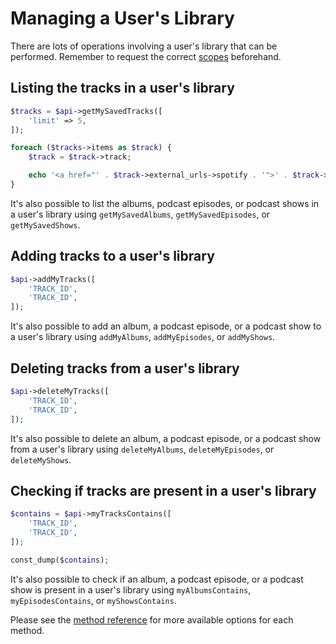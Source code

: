 # Managing a User's Library

There are lots of operations involving a user's library that can be performed. Remember to request the correct [scopes](working-with-scopes.md) beforehand.

## Listing the tracks in a user's library

```php
$tracks = $api->getMySavedTracks([
    'limit' => 5,
]);

foreach ($tracks->items as $track) {
    $track = $track->track;

    echo '<a href="' . $track->external_urls->spotify . '">' . $track->name . '</a> <br>';
}
```

It's also possible to list the albums, podcast episodes, or podcast shows in a user's library using `getMySavedAlbums`, `getMySavedEpisodes`, or `getMySavedShows`.

## Adding tracks to a user's library

```php
$api->addMyTracks([
    'TRACK_ID',
    'TRACK_ID',
]);
```

It's also possible to add an album, a podcast episode, or a podcast show to a user's library using `addMyAlbums`, `addMyEpisodes`, or `addMyShows`.

## Deleting tracks from a user's library

```php
$api->deleteMyTracks([
    'TRACK_ID',
    'TRACK_ID',
]);
```

It's also possible to delete an album, a podcast episode, or a podcast show from a user's library using `deleteMyAlbums`, `deleteMyEpisodes`, or `deleteMyShows`.

## Checking if tracks are present in a user's library

```php
$contains = $api->myTracksContains([
    'TRACK_ID',
    'TRACK_ID',
]);

const_dump($contains);
```

It's also possible to check if an album, a podcast episode, or a podcast show is present in a user's library using `myAlbumsContains`, `myEpisodesContains`, or `myShowsContains`.

Please see the [method reference](/docs/method-reference/SpotifyWebAPI.md) for more available options for each method.
